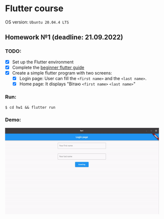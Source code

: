 # Flutter course

OS version: `Ubuntu 20.04.4 LTS`

## Homework №1 (deadline: 21.09.2022)

### TODO:

- [x] Set up the Flutter environment
- [x] Complete the [beginner flutter guide](https://flutter.dev/learn)
- [x] Create a simple flutter program with two screens:
  - [x] Login page: User can fill the `<first name>` and the `<last name>`.
  - [x] Home page: It displays "Вітаю `<first name>` `<last name>`"

### Run:

```
$ cd hw1 && flutter run
```

### Demo:

![HW1 demo gif](/hw1/demo.gif)
